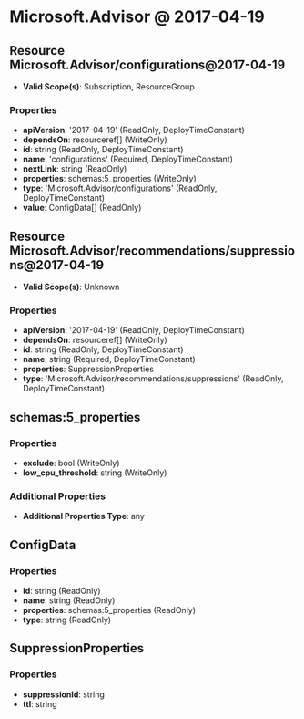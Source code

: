 # Microsoft.Advisor @ 2017-04-19

## Resource Microsoft.Advisor/configurations@2017-04-19
* **Valid Scope(s)**: Subscription, ResourceGroup
### Properties
* **apiVersion**: '2017-04-19' (ReadOnly, DeployTimeConstant)
* **dependsOn**: resourceref[] (WriteOnly)
* **id**: string (ReadOnly, DeployTimeConstant)
* **name**: 'configurations' (Required, DeployTimeConstant)
* **nextLink**: string (ReadOnly)
* **properties**: schemas:5_properties (WriteOnly)
* **type**: 'Microsoft.Advisor/configurations' (ReadOnly, DeployTimeConstant)
* **value**: ConfigData[] (ReadOnly)

## Resource Microsoft.Advisor/recommendations/suppressions@2017-04-19
* **Valid Scope(s)**: Unknown
### Properties
* **apiVersion**: '2017-04-19' (ReadOnly, DeployTimeConstant)
* **dependsOn**: resourceref[] (WriteOnly)
* **id**: string (ReadOnly, DeployTimeConstant)
* **name**: string (Required, DeployTimeConstant)
* **properties**: SuppressionProperties
* **type**: 'Microsoft.Advisor/recommendations/suppressions' (ReadOnly, DeployTimeConstant)

## schemas:5_properties
### Properties
* **exclude**: bool (WriteOnly)
* **low_cpu_threshold**: string (WriteOnly)
### Additional Properties
* **Additional Properties Type**: any

## ConfigData
### Properties
* **id**: string (ReadOnly)
* **name**: string (ReadOnly)
* **properties**: schemas:5_properties (ReadOnly)
* **type**: string (ReadOnly)

## SuppressionProperties
### Properties
* **suppressionId**: string
* **ttl**: string

